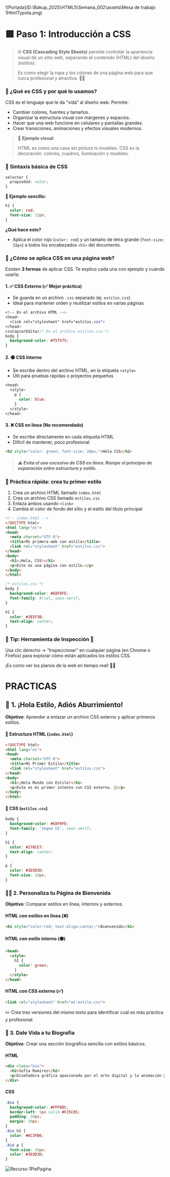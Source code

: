 ![Portada](D:\Bakup_2025\HTML5\Semana_002\assets\Mesa de trabajo 1HtmlTypota.png)

# 🟦 **Paso 1: Introducción a CSS**

> 🌐 **CSS (Cascading Style Sheets)** permite controlar la apariencia visual de un sitio web, separando el contenido (HTML) del diseño (estilos). 
>
> Es como elegir la ropa y los colores de una página web para que luzca profesional y atractiva. 🎨✨

### 🎯 ¿Qué es CSS y por qué lo usamos?

CSS es el lenguaje que le da “vida” al diseño web. Permite:

- Cambiar colores, fuentes y tamaños.
- Organizar la estructura visual con márgenes y espacios.
- Hacer que una web funcione en celulares y pantallas grandes.
- Crear transiciones, animaciones y efectos visuales modernos.

> 🧠 **Ejemplo visual**:
>
>  HTML es como una casa sin pintura ni muebles.
>  CSS es la decoración: colores, cuadros, iluminación y muebles.

### 🧩 Sintaxis básica de CSS

```css
selector {
  propiedad: valor;
}
```

**📌 Ejemplo sencillo:**

```css
h1 {
  color: red;
  font-size: 32px;
}
```

**¿Qué hace esto?**

- Aplica el color rojo (`color: red`) y un tamaño de letra grande (`font-size: 32px`) a todos los encabezados `<h1>` del documento.

### 🔌 ¿Cómo se aplica CSS en una página web?

Existen **3 formas** de aplicar CSS. Te explico cada una con ejemplo y cuándo usarla:

#### 1. ✅ **CSS Externo** (✅ Mejor práctica)

- Se guarda en un archivo `.css` separado (ej. `estilos.css`)
- Ideal para mantener orden y reutilizar estilos en varias páginas

```css
<!-- En el archivo HTML -->
<head>
  <link rel="stylesheet" href="estilos.css">
</head>
cssCopiarEditar/* En el archivo estilos.css */
body {
  background-color: #f5f5f5;
}
```

#### 2. 🟡 **CSS Interno**

- Se escribe dentro del archivo HTML, en la etiqueta `<style>`
- Útil para pruebas rápidas o proyectos pequeños

```css
<head>
  <style>
    p {
      color: blue;
    }
  </style>
</head>
```

#### 3. ❌ **CSS en línea** (No recomendado)

- Se escribe directamente en cada etiqueta HTML
- Difícil de mantener, poco profesional

```html
<h2 style="color: green; font-size: 20px;">Hola CSS</h2>
```

> ##### **⚠️ Evita el uso excesivo de CSS en línea. Rompe el principio de separación entre estructura y estilo.**

### 📌 Práctica rápida: crea tu primer estilo

1. Crea un archivo HTML llamado `index.html`
2. Crea un archivo CSS llamado `estilos.css`
3. Enlaza ambos usando `<link>`
4. Cambia el color de fondo del sitio y el estilo del título principal

```html
<!-- index.html -->
<!DOCTYPE html>
<html lang="es">
<head>
  <meta charset="UTF-8">
  <title>Mi primera web con estilo</title>
  <link rel="stylesheet" href="estilos.css">
</head>
<body>
  <h1>¡Hola, CSS!</h1>
  <p>Esto es una página con estilo.</p>
</body>
</html>
```

```css
/* estilos.css */
body {
  background-color: #E8F0FE;
  font-family: Arial, sans-serif;
}

h1 {
  color: #1B1F3B;
  text-align: center;
}
```

### 📌 Tip: Herramienta de Inspección 🧪

Usa clic derecho → “Inspeccionar” en cualquier página (en Chrome o Firefox) para explorar cómo están aplicados los estilos CSS.

¡Es como ver los planos de la web en tiempo real! 🕵️‍♂️



# **PRACTICAS**

## **🎨 1. ¡Hola Estilo, Adiós Aburrimiento!**

**Objetivo**: Aprender a enlazar un archivo CSS externo y aplicar primeros estilos.

#### 🧱 Estructura HTML (`index.html`)

```html
<!DOCTYPE html>
<html lang="es">
<head>
  <meta charset="UTF-8">
  <title>Mi Primer Estilo</title>
  <link rel="stylesheet" href="estilos.css">
</head>
<body>
  <h1>¡Hola Mundo con Estilo!</h1>
  <p>Este es mi primer intento con CSS externo. 🎉</p>
</body>
</html>
```

#### 🎨 CSS (`estilos.css`)

```css
body {
  background-color: #E8F0FE;
  font-family: 'Segoe UI', sans-serif;
}

h1 {
  color: #278CE7;
  text-align: center;
}

p {
  color: #3D3D3D;
  font-size: 18px;
}
```

### 🧑‍🎨 2. Personaliza tu Página de Bienvenida

**Objetivo**: Comparar estilos en línea, internos y externos.

#### HTML con estilos en línea (❌)

```html
<h1 style="color:red; text-align:center;">Bienvenido</h1>
```

#### HTML con estilo interno (🟡)

```html
<head>
  <style>
    h1 {
      color: green;
    }
  </style>
</head>
```

#### HTML con CSS externo (✅)

```html
<link rel="stylesheet" href="mi-estilo.css">
```

✏️ Crea tres versiones del mismo texto para identificar cuál es más práctica y profesional.

### 📄 3. Dale Vida a tu Biografía

**Objetivo**: Crear una sección biográfica sencilla con estilos básicos.

#### HTML

```html
<div class="bio">
  <h2>Sofía Ramírez</h2>
  <p>Diseñadora gráfica apasionada por el arte digital y la animación 🎨✨</p>
</div>
```

#### CSS

```css
.bio {
  background-color: #FFF8DC;
  border-left: 5px solid #F25C05;
  padding: 20px;
  margin: 30px;
}
.bio h2 {
  color: #6C3FB6;
}
.bio p {
  font-size: 16px;
  color: #3D3D3D;
}
```



![Recurso 1PiePagina](./assets/Recurso%201PiePagina.png)